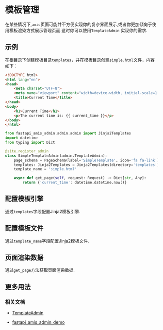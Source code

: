 # 模板管理

在某些情况下,`amis`页面可能并不方便实现你的复杂界面展示,或者你更加倾向于使用模板渲染方式展示管理页面.这时你可以使用`TemplateAdmin`
实现你的需求.

## 示例

在根目录下创建模板目录`templates`，并在模板目录创建`simple.html`文件，内容如下：
```html
<!DOCTYPE html>
<html lang="en">
<head>
    <meta charset="UTF-8">
    <meta name="viewport" content="width=device-width, initial-scale=1.0">
    <title>Current Time</title>
</head>
<body>
    <h1>Current Time</h1>
    <p>The current time is: {{ current_time }}</p>
</body>
</html>
```

```python
from fastapi_amis_admin.admin.admin import Jinja2Templates
import datetime
from typing import Dict

@site.register_admin
class SimpleTemplateAdmin(admin.TemplateAdmin):
    page_schema = PageSchema(label='SimpleTemplate', icon='fa fa-link')
    templates: Jinja2Templates = Jinja2Templates(directory='templates')
    template_name = 'simple.html'

    async def get_page(self, request: Request) -> Dict[str, Any]:
        return {'current_time': datetime.datetime.now()}
```

## 配置模板引擎

通过`templates`字段配置Jinja2模板引擎.

## 配置模板文件

通过`template_name`字段配置Jinja2模板文件.

## 页面渲染数据

通过`get_page`方法获取页面渲染数据.

## 更多用法

### 相关文档

- [TemplateAdmin](/amis_admin/TemplateAdmin/)

- [fastapi_amis_admin_demo](https://github.com/amisadmin/fastapi_amis_admin_demo/)